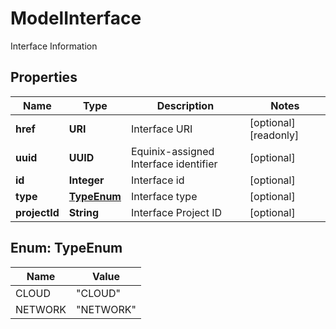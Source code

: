 

# ModelInterface

Interface Information

## Properties

| Name | Type | Description | Notes |
|------------ | ------------- | ------------- | -------------|
|**href** | **URI** | Interface URI |  [optional] [readonly] |
|**uuid** | **UUID** | Equinix-assigned Interface identifier |  [optional] |
|**id** | **Integer** | Interface id |  [optional] |
|**type** | [**TypeEnum**](#TypeEnum) | Interface type |  [optional] |
|**projectId** | **String** | Interface Project ID |  [optional] |



## Enum: TypeEnum

| Name | Value |
|---- | -----|
| CLOUD | &quot;CLOUD&quot; |
| NETWORK | &quot;NETWORK&quot; |



